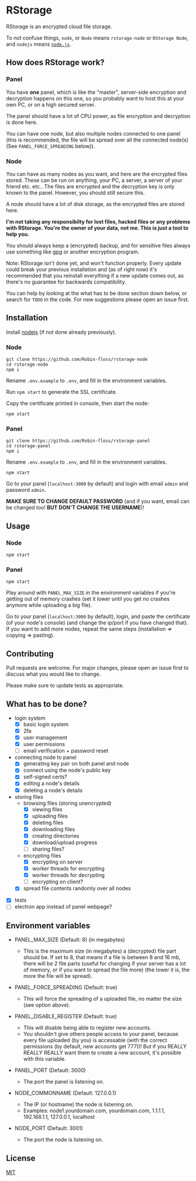 # RStorage

RStorage is an encrypted cloud file storage.

To not confuse things, `node`, or `Node` means `rstorage-node` or `RStorage Node`, and `nodejs` means [`node.js`](https://nodejs.org/).

## How does RStorage work?

### Panel

You have **one** panel, which is like the "master", server-side encryption and decryption happens on this one, so you probably want to host this at your own PC, or on a high secured server.

The panel should have a lot of CPU power, as file encryption and decryption is done here.

You can have one node, but also multiple nodes connected to one panel (this is recommended, the file will be spread over all the connected node(s) (See `PANEL_FORCE_SPREADING` below)).

### Node

You can have as many nodes as you want, and here are the encrypted files stored. These can be run on anything, your PC, a server, a server of your friend etc. etc.. The files are encrypted and the decryption key is only known to the panel. However, you should still secure this.

A node should have a lot of disk storage, as the encrypted files are stored here.

**I'm not taking any responsibilty for lost files, hacked files or any problems with RStorage. You're the owner of your data, not me. This is just a tool to help you.**

You should always keep a (encrypted) backup, and for sensitive files always use something like [gpg](https://gnupg.org/) or another encryption program.

Note: RStorage isn't done yet, and won't function properly. Every update could break your previous installation and (as of right now) it's recommended that you reinstall everything if a new update comes out, as there's no guarantee for backwards compatibility.

You can help by looking at the what has to be done section down below, or search for `TODO` in the code. For new suggestions please open an issue first.

## Installation

Install [nodejs](https://nodejs.org/en/download/) (if not done already previously).

### Node
```
git clone https://github.com/Robin-floss/rstorage-node
cd rstorage-node
npm i
```

Rename `.env.example` to `.env`, and fill in the environment variables.

Run `npm start` to generate the SSL certificate.

Copy the certificate printed in console, then start the node:
```
npm start
```

### Panel
```
git clone https://github.com/Robin-floss/rstorage-panel
cd rstorage-panel
npm i
```

Rename `.env.example` to `.env`, and fill in the environment variables.

```
npm start
```

Go to your panel (`localhost:3000` by default) and login with email `admin` and password `admin`.

**MAKE SURE TO CHANGE DEFAULT PASSWORD** (and if you want, email can be changed too! **BUT DON'T CHANGE THE USERNAME**)!

## Usage
### Node
```
npm start
```

### Panel
```
npm start
```

Play around with `PANEL_MAX_SIZE` in the environment variables if you're getting out of memory crashes (set it lower until you get no crashes anymore while uploading a big file).

Go to your panel (`localhost:3000` by default), login, and paste the certificate (of your node's console) (and change the ip/port if you have changed that). If you want to add more nodes, repeat the same steps (installation => copying => pasting).

## Contributing
Pull requests are welcome. For major changes, please open an issue first to discuss what you would like to change.

Please make sure to update tests as appropriate.

## What has to be done?

* login system
	* [x] basic login system
	* [x] 2fa
	* [x] user management
	* [x] user permissions
	* [ ] email verification + password reset
* connecting node to panel
	* [x] generating key pair on both panel and node
	* [x] connect using the node's public key
	* [x] self-signed certs?
	* [x] editing a node's details
	* [x] deleting a node's details
* storing files
	* browsing files (storing unencrypted)
		* [x] viewing files
		* [x] uploading files
		* [x] deleting files
		* [x] downloading files
		* [x] creating directories
		* [x] download/upload progress
		* [ ] sharing files?
	* encrypting files
		* [x] encrypting on server
		* [x] worker threads for encrypting
		* [x] worker threads for decrypting
		* [ ] encrypting on client?
	* [x] spread file contents randomly over all nodes
* [x] tests
* [ ] electron app instead of panel webpage?

## Environment variables
* PANEL_MAX_SIZE (Default: 8) (in megabytes)
	* This is the maximum size (in megabytes) a (decrypted) file part should be. If set to 8, that means if a file is between 8 and 16 mb, there will be 2 file parts (useful for changing if your server has a lot of memory, or if you want to spread the file more) (the lower it is, the more the file will be spread).

* PANEL_FORCE_SPREADING (Default: true)
	* This will force the spreading of a uploaded file, no matter the size (see option above).

* PANEL_DISABLE_REGISTER (Default: true)
	* This will disable being able to register new accounts.
	* You shouldn't give others people access to your panel, because every file uploaded (by you) is accessable (with the correct permissions (by default, new accounts get 777))! But if you REALLY REALLY REALLY want them to create a new account, it's possible with this variable.

* PANEL_PORT (Default: 3000)
	* The port the panel is listening on.

* NODE_COMMONNAME (Default: 127.0.0.1)
	* The IP (or hostname) the node is listening on.
	* Examples: node1.yourdomain.com, yourdomain.com, 1.1.1.1, 192.168.1.1, 127.0.0.1, localhost

* NODE_PORT (Default: 3001)
	* The port the node is listening on.

## License
[MIT](https://choosealicense.com/licenses/mit/)
